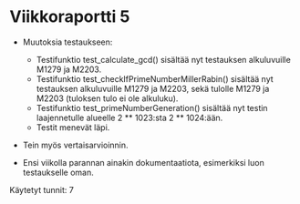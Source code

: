 # Viikkoraportti 5

- Muutoksia testaukseen:
  - Testifunktio test_calculate_gcd() sisältää nyt testauksen alkuluvuille M1279 ja M2203.
  - Testifunktio test_checkIfPrimeNumberMillerRabin() sisältää nyt testauksen alkuluvuille M1279 ja M2203,
  sekä tulolle M1279 ja M2203 (tuloksen tulo ei ole alkuluku).
  - Testifunktio test_primeNumberGeneration() sisältää nyt testin laajennetulle alueelle 2 ** 1023:sta 2 ** 1024:ään.
  - Testit menevät läpi.

- Tein myös vertaisarvioinnin.
-  Ensi viikolla parannan ainakin dokumentaatiota, esimerkiksi luon testaukselle oman.

Käytetyt tunnit: 7
